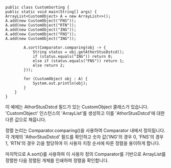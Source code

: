 
```
public class CustomSorting {
public static void main(String[] args) {
ArrayList<CustomObject> A = new ArrayList<>();
A.add(new CustomObject("FNS"));
A.add(new CustomObject("RTN"));
A.add(new CustomObject("ING"));
A.add(new CustomObject("FNS"));
A.add(new CustomObject("ING"));

        A.sort(Comparator.comparing(obj -> {
            String status = obj.getAthorStusDstcd();
            if (status.equals("ING")) return 0;
            else if (status.equals("FNS")) return 1;
            else return 2;
        }));

        for (CustomObject obj : A) {
            System.out.println(obj);
        }
    }
}
```
이 예에는 AthorStusDstcd 필드가 있는 CustomObject 클래스가 있습니다. 'CustomObject' 인스턴스의 'ArrayList'를 생성하고 이를 'AthorStusDstcd'에 대한 다른 값으로 채웁니다.

정렬 논리는 Comparator.comparing()을 사용하여 Comparator 내에서 정의됩니다. 각 개체의 'AthorStusDstcd' 필드를 확인하고 숫자 값('ING'의 경우 0, 'FNS'의 경우 1, 'RTN'의 경우 2)을 할당하여 이 사용자 지정 순서에 따른 정렬을 용이하게 합니다.

마지막으로 A.sort()를 사용하여 이 사용자 정의 Comparator를 기반으로 ArrayList를 정렬한 다음 정렬된 개체를 인쇄하여 정렬을 확인합니다.